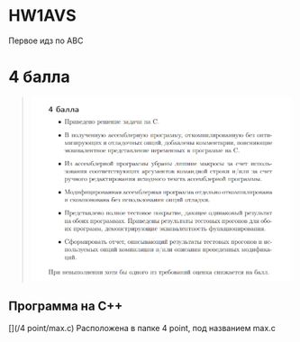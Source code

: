 # HW1AVS
Первое идз по АВС
# 4 балла
  > ![im1](images/4.png)
## Программа на С++
[](/4 point/max.c)
Расположена в папке 4 point, под названием max.c
